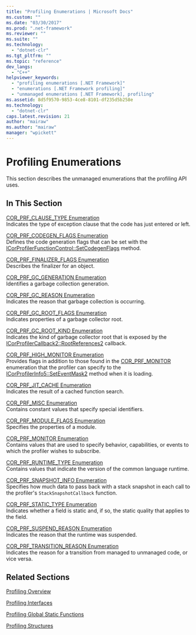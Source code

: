 ```yaml
---
title: "Profiling Enumerations | Microsoft Docs"
ms.custom: ""
ms.date: "03/30/2017"
ms.prod: ".net-framework"
ms.reviewer: ""
ms.suite: ""
ms.technology: 
  - "dotnet-clr"
ms.tgt_pltfrm: ""
ms.topic: "reference"
dev_langs: 
  - "C++"
helpviewer_keywords: 
  - "profiling enumerations [.NET Framework]"
  - "enumerations [.NET Framework profiling]"
  - "unmanaged enumerations [.NET Framework], profiling"
ms.assetid: 8d5f9570-9853-4ce8-8101-df235d5b258e
ms.technology: 
  - "dotnet-clr"
caps.latest.revision: 21
author: "mairaw"
ms.author: "mairaw"
manager: "wpickett"
---
```

# Profiling Enumerations
This section describes the unmanaged enumerations that the profiling API uses.  
  
## In This Section  
 [COR_PRF_CLAUSE_TYPE Enumeration](../../../../docs/framework/unmanaged-api/profiling/cor-prf-clause-type-enumeration.md)  
 Indicates the type of exception clause that the code has just entered or left.  
  
 [COR_PRF_CODEGEN_FLAGS Enumeration](../../../../docs/framework/unmanaged-api/profiling/cor-prf-codegen-flags-enumeration.md)  
 Defines the code generation flags that can be set with the [ICorProfilerFunctionControl::SetCodegenFlags](../../../../docs/framework/unmanaged-api/profiling/icorprofilerfunctioncontrol-setcodegenflags-method.md) method.  
  
 [COR_PRF_FINALIZER_FLAGS Enumeration](../../../../docs/framework/unmanaged-api/profiling/cor-prf-finalizer-flags-enumeration.md)  
 Describes the finalizer for an object.  
  
 [COR_PRF_GC_GENERATION Enumeration](../../../../docs/framework/unmanaged-api/profiling/cor-prf-gc-generation-enumeration.md)  
 Identifies a garbage collection generation.  
  
 [COR_PRF_GC_REASON Enumeration](../../../../docs/framework/unmanaged-api/profiling/cor-prf-gc-reason-enumeration.md)  
 Indicates the reason that garbage collection is occurring.  
  
 [COR_PRF_GC_ROOT_FLAGS Enumeration](../../../../docs/framework/unmanaged-api/profiling/cor-prf-gc-root-flags-enumeration.md)  
 Indicates properties of a garbage collector root.  
  
 [COR_PRF_GC_ROOT_KIND Enumeration](../../../../docs/framework/unmanaged-api/profiling/cor-prf-gc-root-kind-enumeration.md)  
 Indicates the kind of garbage collector root that is exposed by the [ICorProfilerCallback2::RootReferences2](../../../../docs/framework/unmanaged-api/profiling/icorprofilercallback2-rootreferences2-method.md) callback.  
  
 [COR_PRF_HIGH_MONITOR Enumeration](../../../../docs/framework/unmanaged-api/profiling/cor-prf-high-monitor-enumeration.md)  
 Provides flags in addition to those found in the [COR_PRF_MONITOR](../../../../docs/framework/unmanaged-api/profiling/cor-prf-monitor-enumeration.md) enumeration that the profiler can specify to the [ICorProfilerInfo5::SetEventMask2](../../../../docs/framework/unmanaged-api/profiling/icorprofilerinfo5-seteventmask2-method.md) method when it is loading.  
  
 [COR_PRF_JIT_CACHE Enumeration](../../../../docs/framework/unmanaged-api/profiling/cor-prf-jit-cache-enumeration.md)  
 Indicates the result of a cached function search.  
  
 [COR_PRF_MISC Enumeration](../../../../docs/framework/unmanaged-api/profiling/cor-prf-misc-enumeration.md)  
 Contains constant values that specify special identifiers.  
  
 [COR_PRF_MODULE_FLAGS Enumeration](../../../../docs/framework/unmanaged-api/profiling/cor-prf-module-flags-enumeration.md)  
 Specifies the properties of a module.  
  
 [COR_PRF_MONITOR Enumeration](../../../../docs/framework/unmanaged-api/profiling/cor-prf-monitor-enumeration.md)  
 Contains values that are used to specify behavior, capabilities, or events to which the profiler wishes to subscribe.  
  
 [COR_PRF_RUNTIME_TYPE Enumeration](../../../../docs/framework/unmanaged-api/profiling/cor-prf-runtime-type-enumeration.md)  
 Contains values that indicate the version of the common language runtime.  
  
 [COR_PRF_SNAPSHOT_INFO Enumeration](../../../../docs/framework/unmanaged-api/profiling/cor-prf-snapshot-info-enumeration.md)  
 Specifies how much data to pass back with a stack snapshot in each call to the profiler's `StackSnapshotCallback` function.  
  
 [COR_PRF_STATIC_TYPE Enumeration](../../../../docs/framework/unmanaged-api/profiling/cor-prf-static-type-enumeration.md)  
 Indicates whether a field is static and, if so, the static quality that applies to the field.  
  
 [COR_PRF_SUSPEND_REASON Enumeration](../../../../docs/framework/unmanaged-api/profiling/cor-prf-suspend-reason-enumeration.md)  
 Indicates the reason that the runtime was suspended.  
  
 [COR_PRF_TRANSITION_REASON Enumeration](../../../../docs/framework/unmanaged-api/profiling/cor-prf-transition-reason-enumeration.md)  
 Indicates the reason for a transition from managed to unmanaged code, or vice versa.  
  
## Related Sections  
 [Profiling Overview](../../../../docs/framework/unmanaged-api/profiling/profiling-overview.md)  
  
 [Profiling Interfaces](../../../../docs/framework/unmanaged-api/profiling/profiling-interfaces.md)  
  
 [Profiling Global Static Functions](../../../../docs/framework/unmanaged-api/profiling/profiling-global-static-functions.md)  
  
 [Profiling Structures](../../../../docs/framework/unmanaged-api/profiling/profiling-structures.md)